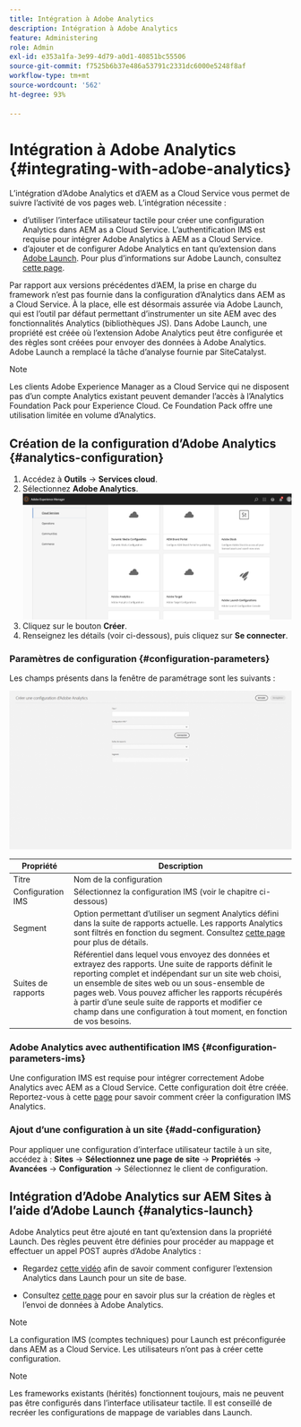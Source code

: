 ```yaml
---
title: Intégration à Adobe Analytics
description: Intégration à Adobe Analytics
feature: Administering
role: Admin
exl-id: e353a1fa-3e99-4d79-a0d1-40851bc55506
source-git-commit: f7525b6b37e486a53791c2331dc6000e5248f8af
workflow-type: tm+mt
source-wordcount: '562'
ht-degree: 93%

---
```


# Intégration à Adobe Analytics {#integrating-with-adobe-analytics}

L’intégration d’Adobe Analytics et d’AEM as a Cloud Service vous permet de suivre l’activité de vos pages web. L’intégration nécessite :

* d’utiliser l’interface utilisateur tactile pour créer une configuration Analytics dans AEM as a Cloud Service. L’authentification IMS est requise pour intégrer Adobe Analytics à AEM as a Cloud Service.
* d’ajouter et de configurer Adobe Analytics en tant qu’extension dans [Adobe Launch](#analytics-launch). Pour plus d’informations sur Adobe Launch, consultez [cette page](https://experienceleague.adobe.com/docs/experience-platform/tags/get-started/quick-start.html?lang=fr).

Par rapport aux versions précédentes d’AEM, la prise en charge du framework n’est pas fournie dans la configuration d’Analytics dans AEM as a Cloud Service. À la place, elle est désormais assurée via Adobe Launch, qui est l’outil par défaut permettant d’instrumenter un site AEM avec des fonctionnalités Analytics (bibliothèques JS). Dans Adobe Launch, une propriété est créée où l’extension Adobe Analytics peut être configurée et des règles sont créées pour envoyer des données à Adobe Analytics. Adobe Launch a remplacé la tâche d’analyse fournie par SiteCatalyst.

>[!NOTE]
>
>Les clients Adobe Experience Manager as a Cloud Service qui ne disposent pas d’un compte Analytics existant peuvent demander l’accès à l’Analytics Foundation Pack pour Experience Cloud. Ce Foundation Pack offre une utilisation limitée en volume d’Analytics.

## Création de la configuration d’Adobe Analytics {#analytics-configuration}

1. Accédez à **Outils** → **Services cloud**.
2. Sélectionnez **Adobe Analytics**.
   ![Fenêtre Adobe Analytics](assets/analytics_screen2.png "Fenêtre Adobe Analytics")
3. Cliquez sur le bouton **Créer**.
4. Renseignez les détails (voir ci-dessous), puis cliquez sur **Se connecter**.

### Paramètres de configuration {#configuration-parameters}

Les champs présents dans la fenêtre de paramétrage sont les suivants :

![Paramètres de configuration](assets/properties_field2.png "Paramètres de configuration")

| Propriété | Description |
|---|---|
| Titre | Nom de la configuration |
| Configuration IMS | Sélectionnez la configuration IMS (voir le chapitre ci-dessous) |
| Segment | Option permettant d’utiliser un segment Analytics défini dans la suite de rapports actuelle. Les rapports Analytics sont filtrés en fonction du segment. Consultez [cette page](https://experienceleague.adobe.com/docs/analytics/components/segmentation/seg-overview.html?lang=fr) pour plus de détails. |
| Suites de rapports | Référentiel dans lequel vous envoyez des données et extrayez des rapports. Une suite de rapports définit le reporting complet et indépendant sur un site web choisi, un ensemble de sites web ou un sous-ensemble de pages web. Vous pouvez afficher les rapports récupérés à partir d’une seule suite de rapports et modifier ce champ dans une configuration à tout moment, en fonction de vos besoins. |

### Adobe Analytics avec authentification IMS {#configuration-parameters-ims}

Une configuration IMS est requise pour intégrer correctement Adobe Analytics avec AEM as a Cloud Service. Cette configuration doit être créée. Reportez-vous à cette [page](/help/sites-cloud/integrating/integration-adobe-analytics-ims.md) pour savoir comment créer la configuration IMS Analytics.

### Ajout d’une configuration à un site {#add-configuration}

Pour appliquer une configuration d’interface utilisateur tactile à un site, accédez à : **Sites** → **Sélectionnez une page de site** → **Propriétés** → **Avancées** → **Configuration** → Sélectionnez le client de configuration.

## Intégration d’Adobe Analytics sur AEM Sites à l’aide d’Adobe Launch {#analytics-launch}

Adobe Analytics peut être ajouté en tant qu’extension dans la propriété Launch. Des règles peuvent être définies pour procéder au mappage et effectuer un appel POST auprès d’Adobe Analytics :

* Regardez [cette vidéo](https://experienceleague.adobe.com/docs/analytics-learn/tutorials/implementation/via-adobe-launch/basic-configuration-of-the-analytics-launch-extension.html?lang=fr) afin de savoir comment configurer l’extension Analytics dans Launch pour un site de base.

* Consultez [cette page](https://experienceleague.adobe.com/docs/core-services-learn/implementing-in-websites-with-launch/implement-solutions/analytics.html?lang=fr) pour en savoir plus sur la création de règles et l’envoi de données à Adobe Analytics.

>[!NOTE]
>
>La configuration IMS (comptes techniques) pour Launch est préconfigurée dans AEM as a Cloud Service. Les utilisateurs n’ont pas à créer cette configuration.

>[!NOTE]
>
>Les frameworks existants (hérités) fonctionnent toujours, mais ne peuvent pas être configurés dans l’interface utilisateur tactile. Il est conseillé de recréer les configurations de mappage de variables dans Launch.
